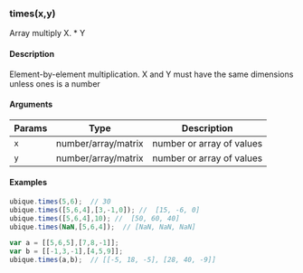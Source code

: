 ### times(x,y)

Array multiply X. * Y


#### Description

Element-by-element multiplication. X and Y must have the same dimensions unless ones is a number  



#### Arguments

|Params|Type|Description
|---------|----|-----------
|`x` | number/array/matrix | number or array of values
|`y` | number/array/matrix | number or array of values


#### Examples

```js
ubique.times(5,6);  // 30
ubique.times([5,6,4],[3,-1,0]); //  [15, -6, 0]
ubique.times([5,6,4],10); //  [50, 60, 40]
ubique.times(NaN,[5,6,4]);  // [NaN, NaN, NaN]

var a = [[5,6,5],[7,8,-1]];
var b = [[-1,3,-1],[4,5,9]];
ubique.times(a,b);  // [[-5, 18, -5], [28, 40, -9]]
```

